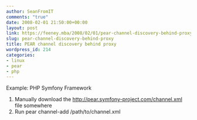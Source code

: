 ```yaml
---
author: SeanFromIT
comments: "true"
date: 2008-02-01 21:50:00+00:00
layout: post
link: https://feeney.mba/2008/02/01/pear-channel-discovery-behind-proxy/
slug: pear-channel-discovery-behind-proxy
title: PEAR channel discovery behind proxy
wordpress_id: 214
categories:
- linux
- pear
- php
---
```


Example: PHP Symfony Framework  
1) Manually download the http://pear.symfony-project.com/channel.xml file somewhere  
2) Run pear channel-add /path/to/channel.xml
